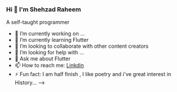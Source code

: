 ### Hi  👋 I'm Shehzad Raheem

A self-taught programmer 

- 🔭 I’m currently working on ...
- 🌱 I’m currently learning Flutter
- 👯 I’m looking to collaborate with other content creators
- 🤔 I’m looking for help with ...
- 💬 Ask me about Flutter
- 📫 How to reach me: [Linkdin](https://www.linkedin.com/in/shehzad-raheem-162902171/)
- ⚡ Fun fact: I am half finish , I like poetry and i've great interest in History...
-->
